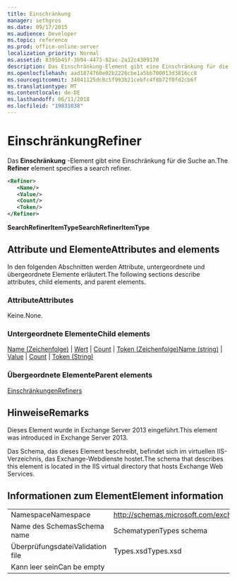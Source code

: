 ```yaml
---
title: Einschränkung
manager: sethgros
ms.date: 09/17/2015
ms.audience: Developer
ms.topic: reference
ms.prod: office-online-server
localization_priority: Normal
ms.assetid: 8395b45f-3b94-4473-82ac-2a12c4309170
description: Das Einschränkung-Element gibt eine Einschränkung für die Suche an.
ms.openlocfilehash: aad1874760e02b2226cbe1a5bb700013d3816cc0
ms.sourcegitcommit: 34041125dc8c5f993b21cebfc4f8b72f0fd2cb6f
ms.translationtype: MT
ms.contentlocale: de-DE
ms.lasthandoff: 06/11/2018
ms.locfileid: "19831038"
---
```

# <a name="refiner"></a><span data-ttu-id="0a365-103">Einschränkung</span><span class="sxs-lookup"><span data-stu-id="0a365-103">Refiner</span></span>

<span data-ttu-id="0a365-104">Das **Einschränkung** -Element gibt eine Einschränkung für die Suche an.</span><span class="sxs-lookup"><span data-stu-id="0a365-104">The **Refiner** element specifies a search refiner.</span></span> 
  
```XML
<Refiner>
   <Name/>
   <Value/>
   <Count/>
   <Token/>
</Refiner>
```

 <span data-ttu-id="0a365-105">**SearchRefinerItemType**</span><span class="sxs-lookup"><span data-stu-id="0a365-105">**SearchRefinerItemType**</span></span>
## <a name="attributes-and-elements"></a><span data-ttu-id="0a365-106">Attribute und Elemente</span><span class="sxs-lookup"><span data-stu-id="0a365-106">Attributes and elements</span></span>

<span data-ttu-id="0a365-107">In den folgenden Abschnitten werden Attribute, untergeordnete und übergeordnete Elemente erläutert.</span><span class="sxs-lookup"><span data-stu-id="0a365-107">The following sections describe attributes, child elements, and parent elements.</span></span>
  
### <a name="attributes"></a><span data-ttu-id="0a365-108">Attribute</span><span class="sxs-lookup"><span data-stu-id="0a365-108">Attributes</span></span>

<span data-ttu-id="0a365-109">Keine.</span><span class="sxs-lookup"><span data-stu-id="0a365-109">None.</span></span>
  
### <a name="child-elements"></a><span data-ttu-id="0a365-110">Untergeordnete Elemente</span><span class="sxs-lookup"><span data-stu-id="0a365-110">Child elements</span></span>

<span data-ttu-id="0a365-111">[Name (Zeichenfolge)](name-string.md) | [Wert](value.md) | [Count](count.md) | [Token (Zeichenfolge)](token-string.md)</span><span class="sxs-lookup"><span data-stu-id="0a365-111">[Name (string)](name-string.md) | [Value](value.md) | [Count](count.md) | [Token (String)](token-string.md)</span></span>
  
### <a name="parent-elements"></a><span data-ttu-id="0a365-112">Übergeordnete Elemente</span><span class="sxs-lookup"><span data-stu-id="0a365-112">Parent elements</span></span>

[<span data-ttu-id="0a365-113">Einschränkungen</span><span class="sxs-lookup"><span data-stu-id="0a365-113">Refiners</span></span>](refiners.md)
  
## <a name="remarks"></a><span data-ttu-id="0a365-114">Hinweise</span><span class="sxs-lookup"><span data-stu-id="0a365-114">Remarks</span></span>

<span data-ttu-id="0a365-115">Dieses Element wurde in Exchange Server 2013 eingeführt.</span><span class="sxs-lookup"><span data-stu-id="0a365-115">This element was introduced in Exchange Server 2013.</span></span>
  
<span data-ttu-id="0a365-116">Das Schema, das dieses Element beschreibt, befindet sich im virtuellen IIS-Verzeichnis, das Exchange-Webdienste hostet.</span><span class="sxs-lookup"><span data-stu-id="0a365-116">The schema that describes this element is located in the IIS virtual directory that hosts Exchange Web Services.</span></span>
  
## <a name="element-information"></a><span data-ttu-id="0a365-117">Informationen zum Element</span><span class="sxs-lookup"><span data-stu-id="0a365-117">Element information</span></span>

|||
|:-----|:-----|
|<span data-ttu-id="0a365-118">Namespace</span><span class="sxs-lookup"><span data-stu-id="0a365-118">Namespace</span></span>  <br/> |http://schemas.microsoft.com/exchange/services/2006/types  <br/> |
|<span data-ttu-id="0a365-119">Name des Schemas</span><span class="sxs-lookup"><span data-stu-id="0a365-119">Schema name</span></span>  <br/> |<span data-ttu-id="0a365-120">Schematypen</span><span class="sxs-lookup"><span data-stu-id="0a365-120">Types schema</span></span>  <br/> |
|<span data-ttu-id="0a365-121">Überprüfungsdatei</span><span class="sxs-lookup"><span data-stu-id="0a365-121">Validation file</span></span>  <br/> |<span data-ttu-id="0a365-122">Types.xsd</span><span class="sxs-lookup"><span data-stu-id="0a365-122">Types.xsd</span></span>  <br/> |
|<span data-ttu-id="0a365-123">Kann leer sein</span><span class="sxs-lookup"><span data-stu-id="0a365-123">Can be empty</span></span>  <br/> ||
   

